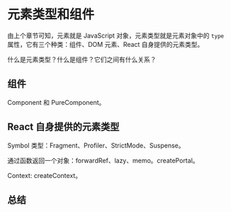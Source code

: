 # 元素类型和组件

由上个章节可知，元素就是 JavaScript 对象，元素类型就是元素对象中的 `type` 属性，它有三个种类：组件、DOM 元素、React 自身提供的元素类型。

什么是元素类型？什么是组件？它们之间有什么关系？

## 组件

Component 和 PureComponent。

## React 自身提供的元素类型

Symbol 类型：Fragment、Profiler、StrictMode、Suspense。

通过函数返回一个对象：forwardRef、lazy、memo。createPortal。

Context: createContext。

## 总结
